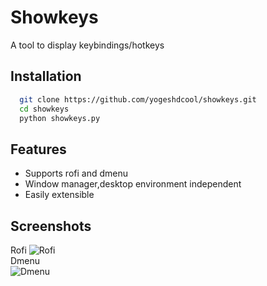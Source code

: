 
# Showkeys

A tool to display keybindings/hotkeys


## Installation

```bash
  git clone https://github.com/yogeshdcool/showkeys.git
  cd showkeys
  python showkeys.py
```
    
## Features

- Supports rofi and dmenu
- Window manager,desktop environment independent
- Easily extensible


## Screenshots
Rofi
![Rofi](https://raw.githubusercontent.com/yogeshdcool/showkey/images/rofi.png)  
Dmenu  
![Dmenu](https://raw.githubusercontent.com/yogeshdcool/showkey/images/dmenu.png)

